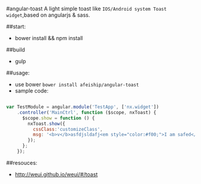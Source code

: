 #angular-toast
A light simple toast like `IOS/Android system Toast widget`,based on angularjs &amp; sass.


##start:
+ bower install && npm install

##build
+ gulp

##usage:
+ use bower `bower install afeiship/angular-toast`
+ sample code:
```javascript

var TestModule = angular.module('TestApp', ['nx.widget'])
    .controller('MainCtrl', function ($scope, nxToast) {
      $scope.show = function () {
        nxToast.show({
          cssClass:'customizeClass',
          msg: '<b>v</b>asfdjsldafj<em style="color:#f00;">I am safed</em>!'
        });
      };
    });

```

##resouces:
+ http://weui.github.io/weui/#/toast

